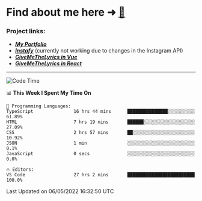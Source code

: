 # Find about me here ➜ [🧑](https://pauabella.dev)

### Project links:
- ***[My Portfolio](https://pauabella.dev)***
- ***[Instafy](https://instafy.me)*** (currently not working due to changes in the Instagram API)
- ***[GiveMeTheLyrics in Vue](https://lyrics.pauabella.dev)***
- ***[GiveMeTheLyrics in React](https://pauabella.dev/GiveMeTheLyrics)***

---
<!--START_SECTION:waka-->
![Code Time](http://img.shields.io/badge/Code%20Time-1%2C025%20hrs%2014%20mins-blue)

📊 **This Week I Spent My Time On** 

```text
💬 Programming Languages: 
TypeScript               16 hrs 44 mins      ███████████████░░░░░░░░░░   61.89% 
HTML                     7 hrs 19 mins       ██████░░░░░░░░░░░░░░░░░░░   27.09% 
CSS                      2 hrs 57 mins       ██░░░░░░░░░░░░░░░░░░░░░░░   10.92% 
JSON                     1 min               ░░░░░░░░░░░░░░░░░░░░░░░░░   0.1% 
JavaScript               0 secs              ░░░░░░░░░░░░░░░░░░░░░░░░░   0.0%

🔥 Editors: 
VS Code                  27 hrs 2 mins       █████████████████████████   100.0%

```


 Last Updated on 06/05/2022 16:32:50 UTC
<!--END_SECTION:waka-->
